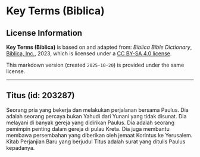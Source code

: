 # Key Terms (Biblica)

## License Information

**Key Terms (Biblica)** is based on and adapted from: _Biblica Bible Dictionary_, [Biblica, Inc.](https://www.biblica.com/), 2023, which is licensed under a [CC BY-SA 4.0 license](https://creativecommons.org/licenses/by-sa/4.0/legalcode.en).

This markdown version (created `2025-10-20`) is provided under the same license.



--------------------------------

## Titus (id: 203287)

Seorang pria yang bekerja dan melakukan perjalanan bersama Paulus. Dia adalah seorang percaya bukan Yahudi dari Yunani yang tidak disunat. Dia melayani di banyak gereja yang didirikan Paulus. Dia adalah seorang pemimpin penting dalam gereja di pulau Kreta. Dia juga membantu membawa persembahan yang diberikan oleh jemaat Korintus ke Yerusalem. Kitab Perjanjian Baru yang berjudul Titus adalah surat yang ditulis Paulus kepadanya.


